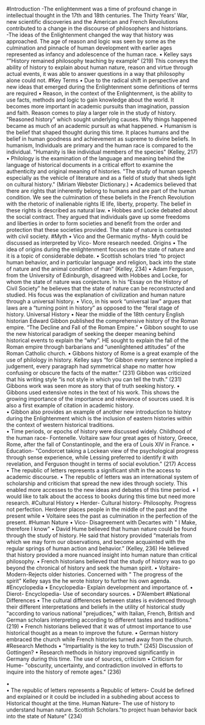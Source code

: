 #Introduction
-The enlightenment was a time of profound change in intellectual thought in the 17th and 18th centuries. The Thirty Years’ War, new scientific discoveries and the American and French Revolutions contributed to a change in the discourse of philosophers and historians.  
-The ideas of the Enlightenment changed the way that history was approached. The age of reason and logic was seen by some as the culmination and pinnacle of human development with earlier ages represented as infancy and adolescence of the human race. 
•	Kelley says “"History remained philosophy teaching by example” (219) This conveys the ability of history to explain about human nature, reason and virtue through actual events, it was able to answer questions in a way that philosophy alone could not.
#Key Terms
•	Due to the radical shift in perspective and new ideas that emerged during the Enlightenment some definitions of terms are required
•	Reason, in the context of the Enlightenment, is the ability to use facts, methods and logic to gain knowledge about the world. It becomes more important in academic pursuits than imagination, passion and faith. Reason comes to play a larger role in the study of history. "Reasoned history" which sought underlying causes. Why things happened became as much of an academic pursuit as what happened. 
•	Humanism is the belief that shaped thought during this time. It places humans and the belief in human goodness and achievement as supreme to divine beliefs. In humanism, Individuals are primary and the human race is compared to the individual. "Humanity is like individual members of the species" (Kelley, 217) 
•	Philology is the examination of the language and meaning behind the language of historical documents in a critical effort to examine the authenticity and original meaning of histories.  "The study of human speech especially as the vehicle of literature and as a field of study that sheds light on cultural history." (Miriam Webster Dictionary.) 
•	Academics believed that there are rights that inherently belong to humans and are part of the human condition.  We see the culmination of these beliefs in the French Revolution with the rhetoric of inalienable rights IE life, liberty, property. The belief in these rights is described as natural law. 
•	Hobbes and Locke debated about the social contract. They argued that individuals gave up some freedoms and liberties in order to form societies and benefit from the order and protection that these societies provided. The state of nature is contrasted with civil society. 
#Myth 
•	Vico and the Germanic myths- Myth could be discussed as interpreted by Vico- More research needed. 
Origins
•	The idea of origins during the enlightenment focuses on the state of nature and it is a topic of considerable debate. 
•	Scottish scholars tried “to project human behavior, and in particular language and religion, back into the state of nature and the animal condition of man” (Kelley, 234)
•	Adam Ferguson, from the University of Edinburgh, disagreed with Hobbes and Locke, for whom the state of nature was conjecture. In his “Essay on the History of Civil Society” he believes that the state of nature can be reconstructed and studied. His focus was the explanation of civilization and human nature through a universal history. 
•	Vico, in his work “universal law”  argues that laws are a “turning point in history” as opposed to the “feral stage of history. 
 Universal History
•	Near the middle of the 18th century English historian Edward Gibbon published the comprehensive history of the Roman empire. “The Decline and Fall of the Roman Empire.” 
•	Gibbon sought to use the new historical paradigm of seeking the deeper meaning behind historical events to explain the “why”. HE sought to explain the fall of the Roman empire through barbarians and “unenlightened attitudes” of the Roman Catholic church.
•	Gibbons history of Rome is a great example of the use of philology in history. Kelley says “for Gibbon every sentence implied a judgement, every paragraph had symmetrical shape no matter how confusing or obscure the facts of the matter.” (231) Gibbon was criticized that his writing style “is not style in which you can tell the truth.” (231) Gibbons work was seen more as story that of truth seeking history. 
•	Gibbons used extensive notes in the text of his work. This shows the growing importance of the importance and relevance of sources used. It is also a first example of citation in academic history.     
•	Gibbon also provides an example of another new introduction to history during the Enlightenment which is the inclusion of eastern histories within the context of western historical traditions.    
•	Time periods, or epochs of history were discussed widely. Childhood of the human race- Fontenelle. Voltaire saw four great ages of history, Greece, Rome, after the fall of Constantinople, and the era of Louis XIV in France. 
•	Education- "Condorcet taking a Lockean view of the psychological progress through sense experience, while Lessing preferred to identify it with revelation, and Ferguson thought in terms of social evolution." (217)
Access
•	The republic of letters represents a significant shift in the access to academic discourse.
•	The republic of letters was an international system of scholarship and criticism that spread the new ides through society. This enabled more accesses to the new ideas and debates of this time period.
•	I would like to talk about the access to books during this time but need more research.
#Cultural History
•	Herder- Cultural history- Philosophy. Progress not perfection. Herderer places people in the middle of the past and the present while
•	 Voltaire sees the past as culmination in the perfection of the present.
#Human Nature
•	Vico- Disagreement with Decartes with " I Make, therefore I know" 
•	David Hume believed that human nature could be found through the study of history. He said that history provided “materials from which we may form our observations, and become acquainted with the regular springs of human action and behavior.” (Kelley, 236) He believed that history provided a more nuanced insight into human nature than critical philosophy.
•	French historians believed that the study of history was to go beyond the chronical of history and seek the human spirit. 
•	Voltaire- Modern-Rejects older histories. Concerned with " The progress of the spirit" Kelley says the he wrote history to further his own agenda.
#Encyclopedia
•	Encyclopedia- Explain development and importance of. 
•	Dierot- Encyclopedia- Use of secondary sources.
•	D’Alembert
#National Differences
•	The cultural differences between states is evidenced through their different interpretations and beliefs in the utility of historical study "according to various national "prejudices," with Italian, French, British and German scholars interpreting according to different tastes and traditions." (219)
•	French historians believed that it was of utmost importance to use historical thought as a mean to improve the future. 
•	German history embraced the church while French histories turned away from the church.
#Research Methods
•	"Impartiality is the key to truth." (245) Discussion of Gottingen? 
•	Research methods in history improved significantly in Germany during this time. The use of sources, criticism
•	Criticism for Hume- "obscurity, uncertainty, and contradiction involved in efforts to inquire into the history of remote ages." (236) 

•	
•	The republic of letters represents a Republic of letters- Could be defined and explained or it could be included in a subheding about access to Historical thought at the time. Human Nature- The use of history to understand human nature. Scottish Scholars."to project huan behavior back into the state of Nature" (234)








